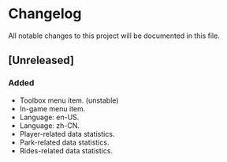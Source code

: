 # Changelog

All notable changes to this project will be documented in this file.

## [Unreleased]

### Added

- Toolbox menu item. (unstable)
- In-game menu item. 
- Language: en-US.
- Language: zh-CN.
- Player-related data statistics. 
- Park-related data statistics. 
- Rides-related data statistics. 